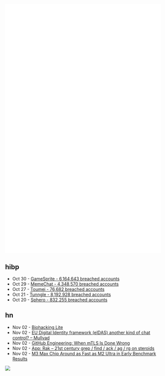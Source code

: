 ![Metrics](https://raw.githubusercontent.com/phixion/phixion/master/metrics.svg)

## hibp

<!--
for https://github.com/phixion/phixion/blob/main/.github/workflows/feeds.yml
-->
<!--START_SECTION:haveibeenpwnd-->
- Oct 30 - [GameSprite - 6,164,643 breached accounts](https://haveibeenpwned.com/PwnedWebsites#GameSprite)
- Oct 29 - [MemeChat - 4,348,570 breached accounts](https://haveibeenpwned.com/PwnedWebsites#MemeChat)
- Oct 27 - [Toumei - 76,682 breached accounts](https://haveibeenpwned.com/PwnedWebsites#Toumei)
- Oct 21 - [Tunngle - 8,192,928 breached accounts](https://haveibeenpwned.com/PwnedWebsites#Tunngle)
- Oct 20 - [Sphero - 832,255 breached accounts](https://haveibeenpwned.com/PwnedWebsites#Sphero)
<!--END_SECTION:haveibeenpwnd-->

## hn

<!--
for https://github.com/phixion/phixion/blob/main/.github/workflows/feeds.yml
-->
<!--START_SECTION:hn-->
- Nov 02 - [Biohacking Lite](http://karpathy.github.io/2020/06/11/biohacking-lite/)
- Nov 02 - [EU Digital Identity framework (eIDAS) another kind of chat control? – Mullvad](https://mullvad.net/en/blog/2023/11/2/eu-digital-identity-framework-eidas-another-kind-of-chat-control/)
- Nov 02 - [GitHub Engineering: When mTLS Is Done Wrong](https://github.blog/2023-08-17-mtls-when-certificate-authentication-is-done-wrong/)
- Nov 02 - [App: Rak – 21st century grep / find / ack / ag / rg on steroids](https://github.com/lizmat/App-Rak)
- Nov 02 - [M3 Max Chip Around as Fast as M2 Ultra in Early Benchmark Results](https://www.macrumors.com/2023/11/01/m3-max-chip-benchmark-results/)
<!--END_SECTION:hn-->

<!--
for https://yhype.me
-->
![](https://hit.yhype.me/github/profile?user_id=13013670)
